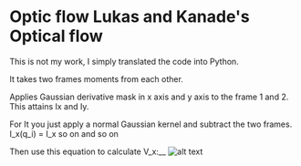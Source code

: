 # Optic flow Lukas and Kanade's Optical flow

This is not my work, I simply translated the code into Python.

It takes two frames moments from each other.

Applies Gaussian derivative mask in x axis and y axis to the frame 1 and 2. This attains Ix and Iy.  

For It you just apply a normal Gaussian kernel and subtract the two frames.
I_x(q_i) = I_x
so on and so on

Then use this equation to calculate V_x:__
![alt text](https://github.com/sanny1/Opticflow/blob/master/equation.gif)
